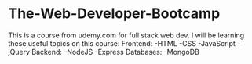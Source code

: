 # The-Web-Developer-Bootcamp
This is a course from udemy.com for full stack web dev.
I will be learning these useful topics on this course:
Frontend:
  -HTML
  -CSS
  -JavaScript
  -jQuery
Backend:
  -NodeJS
  -Express
Databases:
  -MongoDB
  
  
